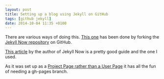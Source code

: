 ```yaml
---
layout: post
title: Setting up a blog using Jekyll on GitHub
tags: [github jekyll]
date: 2014-10-04 11:35 +0100
---
```


There are various ways of doing this. [This one](https://github.com/idiotandrobot/blog) has been done by forking the [Jekyll Now repository](https://github.com/barryclark/jekyll-now) on GitHub. 

[This article](http://www.smashingmagazine.com/2014/08/01/build-blog-jekyll-github-pages/) by the author of Jekyll Now is a pretty good guide and the one I used.

As it was set up as a [Project Page rather than a User Page](https://help.github.com/articles/user-organization-and-project-pages/) it has all the fun of needing a gh-pages branch.
